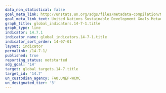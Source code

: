 ```yaml
---
data_non_statistical: false
goal_meta_link: http://unstats.un.org/sdgs/files/metadata-compilation/Metadata-Goal-14.pdf
goal_meta_link_text: United Nations Sustainable Development Goals Metadata (pdf 288kB)
graph_title: global_indicators.14-7-1.title
graph_type: line
indicator: 14.7.1
indicator_name: global_indicators.14-7-1.title
indicator_sort_order: 14-07-01
layout: indicator
permalink: /14-7-1/
published: true
reporting_status: notstarted
sdg_goal: '14'
target: global_targets.14-7.title
target_id: '14.7'
un_custodian_agency: FAO,UNEP-WCMC
un_designated_tier: '3'
---
```

